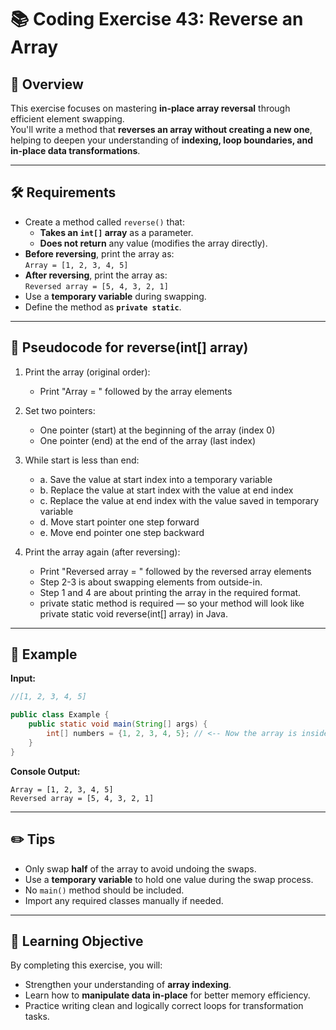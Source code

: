 # 📚 Coding Exercise 43: Reverse an Array

## 🧐 Overview
This exercise focuses on mastering **in-place array reversal** through efficient element swapping.  
You'll write a method that **reverses an array without creating a new one**, helping to deepen your understanding of **indexing, loop boundaries, and in-place data transformations**.

---

## 🛠 Requirements
- Create a method called `reverse()` that:
    - **Takes an `int[]` array** as a parameter.
    - **Does not return** any value (modifies the array directly).
- **Before reversing**, print the array as:  
  `Array = [1, 2, 3, 4, 5]`
- **After reversing**, print the array as:  
  `Reversed array = [5, 4, 3, 2, 1]`
- Use a **temporary variable** during swapping.
- Define the method as **`private static`**.

---

## 🧠 Pseudocode for reverse(int[] array)
1. Print the array (original order):
    - Print "Array = " followed by the array elements

2. Set two pointers:
    - One pointer (start) at the beginning of the array (index 0)
    - One pointer (end) at the end of the array (last index)

3. While start is less than end:
   - a. Save the value at start index into a temporary variable
   - b. Replace the value at start index with the value at end index
   - c. Replace the value at end index with the value saved in temporary variable
   - d. Move start pointer one step forward
   - e. Move end pointer one step backward

4. Print the array again (after reversing):
    - Print "Reversed array = " followed by the reversed array elements
    - Step 2-3 is about swapping elements from outside-in. 
    - Step 1 and 4 are about printing the array in the required format. 
    - private static method is required — so your method will look like private static void reverse(int[] array) in Java.

---

## 🔎 Example
**Input:**
```java
//[1, 2, 3, 4, 5]

public class Example {
    public static void main(String[] args) {
        int[] numbers = {1, 2, 3, 4, 5}; // <-- Now the array is inside a class and method
    }
}
```

**Console Output:**
```
Array = [1, 2, 3, 4, 5]
Reversed array = [5, 4, 3, 2, 1]
```

---

## ✏️ Tips
- Only swap **half** of the array to avoid undoing the swaps.
- Use a **temporary variable** to hold one value during the swap process.
- No `main()` method should be included.
- Import any required classes manually if needed.


---

## 🎯 Learning Objective
By completing this exercise, you will:
- Strengthen your understanding of **array indexing**.
- Learn how to **manipulate data in-place** for better memory efficiency.
- Practice writing clean and logically correct loops for transformation tasks.


